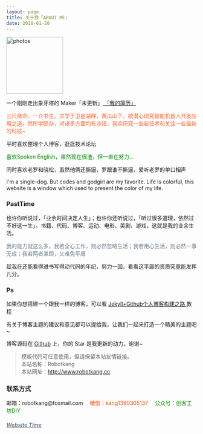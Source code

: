 ```yaml
---
layout: page
title: 关于我「ABOUT ME」 
date: 2018-01-20
---
```

<a href="/photos/" target="_blank"><img src="http://omjh2j5h3.bkt.clouddn.com/%E5%A4%A9%E7%AD%96.jpg" width="150" height="150" alt="photos"/></a>

<p>
一个刚刚走出象牙塔的 Maker「未更新」<a href="{{ site.baseurl }}/jianli.pdf" target="_blank"> 「我的简历」 </a>    


<div style="color:#FF6633">
<p>	三尺微命，一介书生。求学于卫星湖畔，黄瓜山下，欲潜心研究智能机器人开发应用之道。然所学颇杂，对诸多方面均有涉猎，喜欢研究一些新技术和关注一些最新的科技~
</p>
</div>
<p>
平时喜欢整理个人博客，逛逛技术论坛     
<p>
<!--喜欢日本，想着如果有机会一定会去日本生活一段时间-->        
<div style="color:#008B00">
<p>
喜欢Spoken English，虽然现在很渣，但一直在努力...        
</p>

</div>
<p>
同时喜欢老罗和晓松，虽然他俩还撕逼，罗跟谁不撕逼，爱听老罗的单口相声           
<p>
I'm a single-dog.  But codes and godgirl are my favorite.  Life is colorful, this website   is a window which used to present the color of my life.       

<p>

<h3> PastTime</h3>   

<p>


也许你听说过，「业余时间决定人生」；也许你还听说过，「听过很多道理，依然过不好这一生」。书籍、代码、博客、运动、电影、美剧、游戏，这就是我的业余生活。            


<div style="color:#708090">
<p>
     我的能力就这么多。我若全心工作，则必然忽略生活；我若用心生活，则必然一事无成；我若两者兼顾，又难免平庸
</p>
</div>
<p>
趁我在还能看得进书写得动代码的年纪，努力一回，看看这平庸的资质究竟能发挥几分。

<p>

<h3> Ps </h3>   
<p>
如果你想搭建一个跟我一样的博客，可以看
<a href="/2017/03/HowToCreateBlog/"> Jekyll+Github个人博客构建之路 </a>
教程

<p>

有关于博客主题的建议和意见都可以提给我，让我们一起来打造一个精美的主题吧~ 

<p> 

博客源码在 <a target="_blank" href='https://github.com/MengZheK/kangblog.github.io/' target="_blank" >Github</a> 上，你的 Star 是我更新的动力，谢谢~
> 模板代码可任意使用，但请保留本站友情链接。 &emsp;      
本站名称：Robotkang &emsp;        
本站网址：http://www.robotkang.cc &emsp;         

<h3> 联系方式 </h3>         
<script>
	function mousemethod(op,imgid){
	document.getElementById(imgid).style.display=op;
	}
</script>

<p>邮箱：robotkang@foxmail.com &emsp;<a href="#" onmouseover="mousemethod('block','img1')" onmouseout="mousemethod('none','img1')" style="color:#FF4500;text-decoration:none">微信：kang1390305137</a><img id="img1" src="http://omjh2j5h3.bkt.clouddn.com/kangweix.png" style="display:none;"  width="128" height="128">&emsp;
	<a href="#" onmouseover="mousemethod('block','img2')" onmouseout="mousemethod('none','img2')" style="color:#008B00;text-decoration:none">公众号：创客工坊DIY</a><img id="img2" src="http://omjh2j5h3.bkt.clouddn.com/kanggzh.png" style="display:none;" width="128" height="128" >
 
<p>
<a href="/lovekang/" style="color:#708090"  target="_blank"> <h5>Website Time</h5></a>  
</p>



